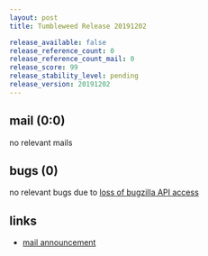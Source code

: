 ```yaml
---
layout: post
title: Tumbleweed Release 20191202

release_available: false
release_reference_count: 0
release_reference_count_mail: 0
release_score: 99
release_stability_level: pending
release_version: 20191202
---
```


## mail (0:0)

no relevant mails

## bugs (0)

<!--more-->

no relevant bugs due to [loss of bugzilla API access](https://bugzilla.opensuse.org/show_bug.cgi?id=1157722)



## links

- [mail announcement](https://lists.opensuse.org/opensuse-factory/2019-12/msg00033.html)
